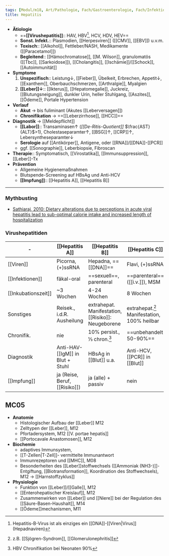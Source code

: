 ```yaml
---
tags: [Modul/m18, Art/Pathologie, Fach/Gastroenterologie, Fach/Infektiologie, Art/Pathologie, Mythbusting]
title: Hepatitis
---
```

- **Ätiologie**
	- ==**[[Virushepatitis]]**:: HAV, HBV[^1], HCV, HDV, HEV==
	- **Sonst. Infekt.**:: Plasmodien, [[Herpesviren]] ([[CMV]], [[EBV]]) u.v.m.
	- **Toxisch**:: [[Alkohol]], Fettleber/NASH, Medikamente ([[Paracetamol]])
	- **Begleitend**:: [[Hämochromatose]], [[M. Wilson]], granulomatös ([[Tbc]], [[Sarkoidose]]), [[Cholangitis]], [[Ischämie]]/[[Schock]], [[Autoimmunität]]
- **Symptome**
	1. **Unspezifisch**:: Leistung↓, [[Fieber]], Übelkeit, Erbrechen, Appetit↓, [[Exanthem]], Oberbauchschmerzen, [[Arthralgie]], Myalgien
	2. **[[Leber]]↓**:: [[Ikterus]], [[Hepatomegalie]], Juckreiz, [[Blutungsneigung]], dunkler Urin, heller Stuhlgang, [[Aszites]], [[Ödeme]], Portale Hypertension
- **Verlauf**
	- **Akut** → bis fuliminant (Akutes [[Leberversagen]])
	- **Chronifikation** → ==[[Leberzirrhose]], [[HCC]]==
- **Diagnostik** → [[Meldepflicht]]
	- **[[Labor]]**:: Transaminasen↑ (*[[De-Ritis-Quotient]]* $\frac{AST}{ALT}$>1), Cholestaseparamter↑, [[BSG]]↑, [[CRP]]↑, Lebersyntheseparamter↓
	- **Serologie** auf [[Antikörper]], Antigene, oder [[RNA]]/[[DNA]]-[[PCR]]
	- ggf. [[Sonographie]], Leberbiopsie, Fibroscan
- **Therapie**:: Symptomatisch, [[Virostatika]], [[Immunsuppression]], [[Leber]]-Tx
- **Prävention**
	- Allgemeine Hygienemaßnahmen
	- Blutspende-Screening auf HBsAg und Anti-HCV
	- **[[Impfung]]**:: [[Hepatitis A]], [[Hepatitis B]]
---
### Mythbusting
- [Sathiaraj, 2010: Dietary alterations due to perceptions in acute viral hepatitis lead to sub-optimal calorie intake and increased length of hospitalization](https://onlinelibrary.wiley.com/doi/10.1111/j.1365-2893.2009.01184.x)


### Virushepatitiden
| -                   | **[[Hepatitis A]]**              | **[[Hepatitis B]]**                            | **[[Hepatitis C]]**                         | **[[Hepatitis D]]**                 | **[[Hepatitis E]]**                      |
| ------------------- | -------------------------------- | ---------------------------------------------- | ------------------------------------------- | ----------------------------------- | ---------------------------------------- |
| [[Viren]]               | Picorna, (+)ssRNA                | Hepadna, ==[[DNA]]==                               | Flavi, (+)ssRNA                             | [[RNA]]-Virusoid                        | Hepe, (+)ssRNA                           |
| [[Infektionen]]       | fäkal-oral                       | ==sexuell==, parenteral                        | ==parenteral== ([[i.v.]]), MSM              | sexuell, parenteral                 | fäkal-oral                               |
| [[Inkubationszeit]] | ~3 Wochen                        | 4-24 Wochen                                    | 8 Wochen                                    | 4-12 Wochen                         | 2-10 Wochen                                         |
| Sonstiges           | Reisek., i.d.R. Ausheilung       | extrahepat. Manifestation, [[Risiko]]: Neugeborene | extrahepat.[^3] Manifestation, 100% heilbar | immer Co-/ Superinfekt. ==mit HBV== | Reisek., Zoonose, ==[[Risiko]]: Schwangere== |
| Chronifik.          | nie                              | 10% persist., ⅓ chron.[^2]                     | ==unbehandelt 50-90%==                      | ja                                  | nur bei Immunsuppr.                      |
| Diagnostik          | Anti-HAV-[[IgM]] in Blut + Stuhl | HBsAg in [[Blut]] u.a.                         | Anti-HCV, [[PCR]] in [[Blut]]               | HDV-Ag, Anti-HDV                    | Anti-HEV in Blut+Stuhl                   |
| [[Impfung]]         | ja (Reise, Beruf, [[Risiko]])        | ja (alle) + passiv                             | nein                                        | indirekt, HB-Impf.                  | nein                                     |

## MC05
- **Anatomie**
	- Histologischer Aufbau der [[Leber]] M12 
	- Zelltypen der [[Leber]], M12 
	- Pfortadersystem, M12  [[V. portae hepatis]]
	- [[Portocavale Anastomosen]], M12
- **Biochemie**
	- adaptives Immunsystem, 
	- [[T-Zellen|T-Zell]]- vermittelte Immunantwort
	- Immunrezeptoren und [[MHC]], M08 
	- Besonderheiten des [[Leber]]stoffwechsels ([[Ammoniak (NH3-)]]-Entgiftung, [[Biotransformation]], Koordination des Stoffwechsels), M12 → [[Harnstoffzyklus]]
- **Physiologie**
	- Funktion von [[Leber]]/[[Galle]], M12 
	- [[Enterohepatischer Kreislauf]], M12
	- Zusammenwirken von [[Leber]] und [[Niere]] bei der Regulation des [[Säure-Basen-Haushalt]], M14
	- [[Ödeme]]mechanismen, M11


[^1]: Hepatitis-B-Virus ist als einziges ein [[DNA]]-[[Viren|Virus]] (Hepadnaviren)
[^2]: HBV Chronifikation bei Neonaten 90%
[^3]: z.B. [[Sjögren-Syndrom]], [[Glomerulonephritis]]